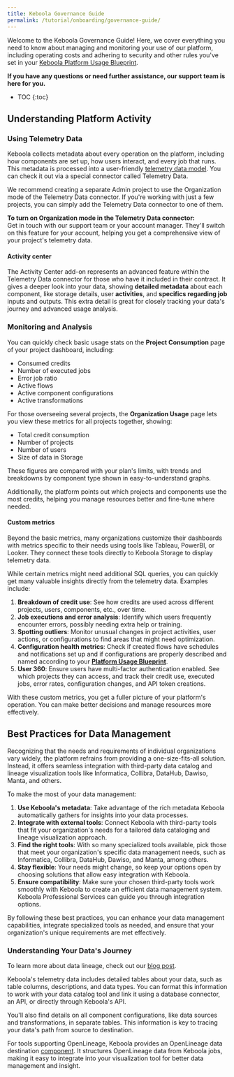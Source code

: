 ```yaml
---
title: Keboola Governance Guide
permalink: /tutorial/onboarding/governance-guide/
---
```


Welcome to the Keboola Governance Guide! Here, we cover everything you need to know about managing and monitoring your use of our platform, 
including operating costs and adhering to security and other rules you've set in your [Keboola Platform Usage Blueprint](/tutorial/onboarding/usage-blueprint/).

**If you have any questions or need further assistance, our support team is here for you.**

* TOC
{:toc}

## Understanding Platform Activity
### Using Telemetry Data
Keboola collects metadata about every operation on the platform, including how components are set up, how users interact, and every job that runs.
This metadata is processed into a user-friendly [telemetry data model](/components/extractors/other/telemetry-data). You can check it out via a special 
connector called Telemetry Data.

We recommend creating a separate Admin project to use the Organization mode of the Telemetry Data connector.
If you're working with just a few projects, you can simply add the Telemetry Data connector to one of them.

**To turn on Organization mode in the Telemetry Data connector:**  
Get in touch with our support team or your account manager. They'll switch on this feature for your account, helping you get a comprehensive view of your project's telemetry data.

#### Activity center
The Activity Center add-on represents an advanced feature within the Telemetry Data connector for those who have it included in their contract. 
It gives a deeper look into your data, showing **detailed metadata** about each component, like storage details, user **activities**, and **specifics regarding job** inputs and outputs. This extra detail is great for closely tracking your data's journey and advanced usage analysis.

### Monitoring and Analysis
You can quickly check basic usage stats on the **Project Consumption** page of your project dashboard, including:

- Consumed credits
- Number of executed jobs
- Error job ratio
- Active flows
- Active component configurations
- Active transformations

For those overseeing several projects, the **Organization Usage** page lets you view these metrics for all projects together, showing:

- Total credit consumption
- Number of projects
- Number of users
- Size of data in Storage

These figures are compared with your plan's limits, with trends and breakdowns by component type shown in easy-to-understand graphs.

Additionally, the platform points out which projects and components use the most credits, helping you manage resources better and fine-tune where needed.

#### Custom metrics
Beyond the basic metrics, many organizations customize their dashboards with metrics specific to their needs using tools like Tableau, PowerBI, or Looker. 
They connect these tools directly to Keboola Storage to display telemetry data.

While certain metrics might need additional SQL queries, you can quickly get many valuable insights directly from the telemetry data. Examples include:

1. **Breakdown of credit use**: See how credits are used across different projects, users, components, etc., over time.
2. **Job executions and error analysis**: Identify which users frequently encounter errors, possibly needing extra help or training.
3. **Spotting outliers**: Monitor unusual changes in project activities, user actions, or configurations to find areas that might need optimization.
4. **Configuration health metrics**: Check if created flows have schedules and notifications set up and if configurations are properly described and named according to your [**Platform Usage Blueprint**](/tutorial/onboarding/usage-blueprint/).
5. **User 360**: Ensure users have multi-factor authentication enabled. See which projects they can access, and track their credit use, executed jobs, error rates, configuration changes, and API token creations.

With these custom metrics, you get a fuller picture of your platform's operation. You can make better decisions and manage resources more effectively.

## Best Practices for Data Management

Recognizing that the needs and requirements of individual organizations vary widely, the platform refrains from providing a one-size-fits-all solution. 
Instead, it offers seamless integration with third-party data catalog and lineage visualization tools like Informatica, Collibra, DataHub, 
Dawiso, Manta, and others.

To make the most of your data management:
1. **Use Keboola's metadata**: Take advantage of the rich metadata Keboola automatically gathers for insights into your data processes.
2. **Integrate with external tools**: Connect Keboola with third-party tools that fit your organization's needs for a tailored data cataloging and lineage visualization approach.
3. **Find the right tools**: With so many specialized tools available, pick those that meet your organization's specific data management needs, such as Informatica, Collibra, DataHub, Dawiso, and Manta, among others.
4. **Stay flexible**: Your needs might change, so keep your options open by choosing solutions that allow easy integration with Keboola.
5. **Ensure compatibility**: Make sure your chosen third-party tools work smoothly with Keboola to create an efficient data management system. Keboola Professional Services can guide you through integration options.

By following these best practices, you can enhance your data management capabilities, integrate specialized tools as needed, and ensure that your organization's 
unique requirements are met effectively.

### Understanding Your Data's Journey
To learn more about data lineage, check out our [blog post](https://www.keboola.com/blog/how-to-get-started-with-data-lineage).

Keboola's telemetry data includes detailed tables about your data, such as table columns, descriptions, and data types. You can format this information to work
with your data catalog tool and link it using a database connector, an API, or directly through Keboola's API.

You'll also find details on all component configurations, like data sources and transformations, in separate tables. This information is key to tracing your 
data's path from source to destination.

For tools supporting OpenLineage, Keboola provides an OpenLineage data destination [component](https://components.keboola.com/components/keboola.wr-openlineage). 
It structures OpenLineage data from Keboola jobs, making it easy to integrate into your visualization tool for better data management and insight.
